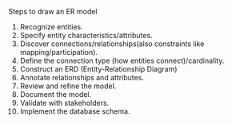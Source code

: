 Steps to draw an ER model

1. Recognize entities.
2. Specify entity characteristics/attributes.
3. Discover connections/relationships(also constraints like mapping/participation).
4. Define the connection type (how entities connect)/cardinality.
5. Construct an ERD (Entity-Relationship Diagram)
6. Annotate relationships and attributes.
7. Review and refine the model.
8. Document the model.
9. Validate with stakeholders.
10. Implement the database schema.